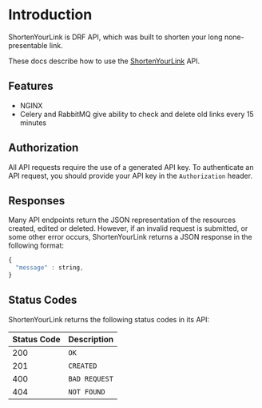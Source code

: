# Introduction

ShortenYourLink is DRF API, which was built to shorten your long none-presentable link.

These docs describe how to use the [ShortenYourLink](https://app.swaggerhub.com/apis/EgorS2000/ShortenYourLink/v1.0.0) API.

## Features
- NGINX
- Celery and RabbitMQ give ability to check and delete old links every 15 minutes

## Authorization

All API requests require the use of a generated API key.
To authenticate an API request, you should provide your API key in the `Authorization` header.

## Responses

Many API endpoints return the JSON representation of the resources created, edited or deleted. However, if an invalid request is submitted, or some other error occurs, ShortenYourLink returns a JSON response in the following format:

```javascript
{
  "message" : string,
}
```

## Status Codes

ShortenYourLink returns the following status codes in its API:

| Status Code | Description |
| :--- | :--- |
| 200 | `OK` |
| 201 | `CREATED` |
| 400 | `BAD REQUEST` |
| 404 | `NOT FOUND` |
